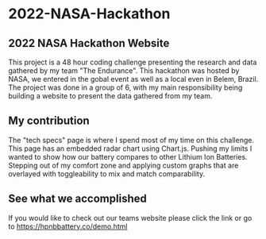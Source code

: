 # 2022-NASA-Hackathon

## 2022 NASA Hackathon Website
  This project is a 48 hour coding challenge presenting the research and data gathered by my team "The Endurance". This hackathon was hosted by NASA, we entered in the gobal event as well as a local even in Belem, Brazil. The project was done in a group of 6, with my main responsibility being building a website to present the data gathered from my team.

## My contribution
The "tech specs" page is where I spend most of my time on this challenge. This page has an embedded radar chart using Chart.js. Pushing my limits I wanted to show how our battery compares to other Lithium Ion Batteries. Stepping out of my comfort zone and applying custom graphs that are overlayed with toggleability to mix and match comparability.


## See what we accomplished
 If you would like to check out our teams website please click the link or go to https://hpnbbattery.co/demo.html


